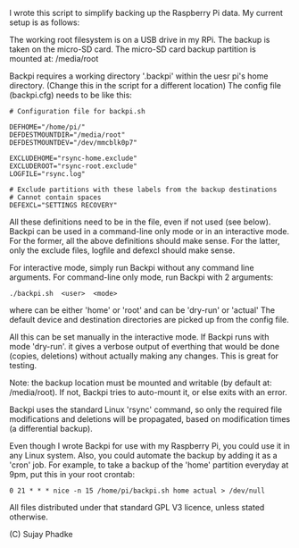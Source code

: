 I wrote this script to simplify backing up the Raspberry Pi data. 
My current setup is as follows:

The working root filesystem is on a USB drive in my RPi.
The backup is taken on the micro-SD card.
The micro-SD card backup partition is mounted at:
 /media/root
 
 Backpi requires a working directory '.backpi' within the uesr pi's home directory.
 (Change this in the script for a different location)
 The config file (backpi.cfg) needs to be like this:
 ```
# Configuration file for backpi.sh

DEFHOME="/home/pi/"
DEFDESTMOUNTDIR="/media/root"
DEFDESTMOUNTDEV="/dev/mmcblk0p7"

EXCLUDEHOME="rsync-home.exclude"
EXCLUDEROOT="rsync-root.exclude"
LOGFILE="rsync.log"

# Exclude partitions with these labels from the backup destinations
# Cannot contain spaces
DEFEXCL="SETTINGS RECOVERY"
```
All these definitions need to be in the file, even if not used (see below).
Backpi can be used in a command-line only mode or in an interactive mode.
For the former, all the above definitions should make sense.
For the latter, only the exclude files, logfile and defexcl should make sense.

For interactive mode, simply run Backpi without any command line arguments.
For command-line only mode, run Backpi with 2 arguments:
```
./backpi.sh  <user>  <mode>
```
where <user> can be either 'home' or 'root' and
<mode> can be 'dry-run' or 'actual'
The default device and destination directories are picked up from the config file.

All this can be set manually in the interactive mode.
If Backpi runs with mode 'dry-run'. it gives a verbose output of everthing that would be done 
(copies, deletions) without actually making any changes. This is great for testing.
  
Note: the backup location must be mounted and writable (by default at: /media/root).
If not, Backpi tries to auto-mount it, or else exits with an error. 

Backpi uses the standard Linux 'rsync' command, so only the required file modifications 
and deletions will be propagated, based on modification times (a differential backup).

Even though I wrote Backpi for use with my Raspberry Pi, you could use it in any Linux system.
Also, you could automate the backup by adding it as a 'cron' job.
For example, to take a backup of the 'home' partition everyday at 9pm, put this in your root crontab:
```
0 21 * * * nice -n 15 /home/pi/backpi.sh home actual > /dev/null
```
All files distributed under that standard GPL V3 licence, unless stated otherwise.

(C) Sujay Phadke
